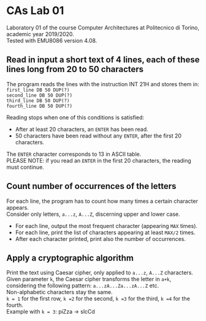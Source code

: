# CAs Lab 01
Laboratory 01 of the course Computer Architectures at Politecnico di Torino, academic year 2019/2020.<br/>
Tested with EMU8086 version 4.08.

## Read in input a short text of 4 lines, each of these lines long from 20 to 50 characters
The program reads the lines with the instruction INT 21H and stores them in:<br/>
`first_line DB 50 DUP(?)`<br/>
`second_line DB 50 DUP(?)`<br/>
`third_line DB 50 DUP(?)`<br/>
`fourth_line DB 50 DUP(?)`

Reading stops when one of this conditions is satisfied:
- After at least 20 characters, an `ENTER` has been read.
- 50 characters have been read without any `ENTER`, after the first 20 characters.<br/>

The `ENTER` character corresponds to 13 in ASCII table.<br/>
PLEASE NOTE: if you read an `ENTER` in the first 20 characters, the reading must continue.

## Count number of occurrences of the letters
For each line, the program has to count how many times a certain character appears.<br/>
Consider only letters, `a...z`, `A...Z`, discerning upper and lower case.
- For each line, output the most frequent character (appearing `MAX` times).
- For each line, print the list of characters appearing at least `MAX/2` times.
- After each character printed, print also the number of occurrences.

## Apply a cryptographic algorithm
Print the text using Caesar cipher, only applied to `a...z`, `A...Z` characters.<br/>
Given parameter `k`, the Caesar cipher transforms the letter in `a+k`, considering the following pattern: `a...zA...Za...zA...Z` etc.<br/>
Non-alphabetic characters stay the same.<br/>
`k = 1` for the first row, `k =2` for the second, `k =3` for the third, `k =4` for the fourth.<br/>
Example with `k = 3`: piZza -> slcCd
